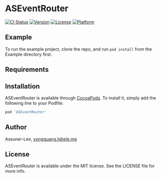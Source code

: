 # ASEventRouter

[![CI Status](https://img.shields.io/travis/Assuner-Lee/ASEventRouter.svg?style=flat)](https://travis-ci.org/Assuner-Lee/ASEventRouter)
[![Version](https://img.shields.io/cocoapods/v/ASEventRouter.svg?style=flat)](https://cocoapods.org/pods/ASEventRouter)
[![License](https://img.shields.io/cocoapods/l/ASEventRouter.svg?style=flat)](https://cocoapods.org/pods/ASEventRouter)
[![Platform](https://img.shields.io/cocoapods/p/ASEventRouter.svg?style=flat)](https://cocoapods.org/pods/ASEventRouter)

## Example

To run the example project, clone the repo, and run `pod install` from the Example directory first.

## Requirements

## Installation

ASEventRouter is available through [CocoaPods](https://cocoapods.org). To install
it, simply add the following line to your Podfile:

```ruby
pod 'ASEventRouter'
```

## Author

Assuner-Lee, yongguang.li@ele.me

## License

ASEventRouter is available under the MIT license. See the LICENSE file for more info.
